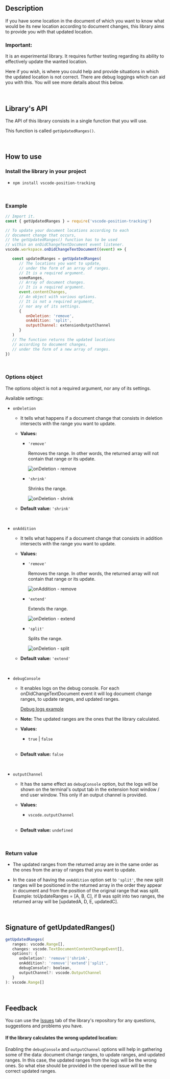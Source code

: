 ## Description

If you have some location in the document of which you want to know what would be its new location according to document changes, this library aims to provide you with that updated location.

### Important: 
It is an experimental library. It requires further testing regarding its ability to effectively update the wanted location.

Here if you wish, is where you could help and provide situations in which the updated location is not correct. There are debug loggings which can aid you with this. You will see more details about this below.

<br>

## Library's API

The API of this library consists in a single function that you will use.

This function is called `getUpdatedRanges()`.

<br>

## How to use

### Install the library in your project

- `npm install vscode-position-tracking`

<br>

### Example

```javascript
// Import it.
const { getUpdatedRanges } = require('vscode-position-tracking')

// To update your document locations according to each
// document change that occurs,
// the getUpdatedRanges() function has to be used 
// within an onDidChangeTextDocument event listener.
vscode.workspace.onDidChangeTextDocument((event) => {

   const updatedRanges = getUpdatedRanges(
      // The locations you want to update,
      // under the form of an array of ranges.
      // It is a required argument.
      someRanges,
      // Array of document changes.
      // It is a required argument.
      event.contentChanges,
      // An object with various options.
      // It is not a required argument,
      // nor any of its settings.
      { 
         onDeletion: 'remove',
         onAddition: 'split',
         outputChannel: extensionOutputChannel
      }
   ) 
   // The function returns the updated locations
   // according to document changes,
   // under the form of a new array of ranges.
})
```

<br>

### Options object
The options object is not a required argument, nor any of its settings.

Available settings:

- ```onDeletion```

	- It tells what happens if a document change that consists in deletion intersects with the range you want to update.

	- **Values:**

		- ```'remove'```

			Removes the range. In other words, the returned array will not contain that range or its update.

			![onDeletion - remove](https://media.giphy.com/media/v1.Y2lkPTc5MGI3NjExdXN3b2RqZmtudmlqdHIwbWUxNmRxejg2N2M1OGFpY2dvaXdieWZ6cyZlcD12MV9pbnRlcm5hbF9naWZfYnlfaWQmY3Q9Zw/2sSfY9JKzziEx24x7V/giphy.gif)

		- ```'shrink'```

			Shrinks the range.

			![onDeletion - shrink](https://media.giphy.com/media/v1.Y2lkPTc5MGI3NjExdWNhb283MXBvcHZwZmI5bnZsOGRmYnV5dmhraWpmcDBxbHJ4aXo5MSZlcD12MV9pbnRlcm5hbF9naWZfYnlfaWQmY3Q9Zw/f4QIR9IO7wwozksuuG/giphy.gif)

	- **Default value:** ```'shrink'```

<br>

- ```onAddition```

	- It tells what happens if a document change that consists in addition intersects with the range you want to update.

	- **Values:**

		- ```'remove'```

			Removes the range. In other words, the returned array will not contain that range or its update.

			![onAddition - remove](https://media.giphy.com/media/v1.Y2lkPTc5MGI3NjExc3E5YjNzYmFrMTZjcHdkNWZ1a2dyemlkOXU0NWpxcXpndmE5Zm55cCZlcD12MV9pbnRlcm5hbF9naWZfYnlfaWQmY3Q9Zw/dBJi0ILJwyfbVpCmZI/giphy.gif)
			
		- ```'extend'```

			Extends the range.

			![onDeletion - extend](https://media.giphy.com/media/v1.Y2lkPTc5MGI3NjExeHFldDczYzVocnVrZG5tY3RoenJrNzBwbWhjdXowbTJnaHZ0N2huNiZlcD12MV9pbnRlcm5hbF9naWZfYnlfaWQmY3Q9Zw/cJw0A37IKb4iwVkQXQ/giphy.gif)

		- ```'split'```

			Splits the range.

			![onDeletion - split](https://media.giphy.com/media/v1.Y2lkPTc5MGI3NjExenkwdDE2OXAyajVxcmQwOTB1eHd2aXF2dmZ1aTEzYnp1amR1anVpNiZlcD12MV9pbnRlcm5hbF9naWZfYnlfaWQmY3Q9Zw/zNIbL1extQDatz6Fav/giphy.gif)

	- **Default value:** ```'extend'```

<br>

- ```debugConsole```

	- It enables logs on the debug console. For each onDidChangeTextDocument event it will log document change ranges, to update ranges, and updated ranges.

		[Debug logs example](https://drive.google.com/file/d/15jn8KgiYN9JcnVbSgmdnui5lAJ4rr9EM/view?usp=sharing)

	- **Note:**  The updated ranges are the ones that the library calculated.

	- **Values:**

		- ```true``` | ```false```
		
		<br>

	- **Default value:** ```false```

<br>

- ```outputChannel```

	- It has the same effect as ```debugConsole``` option, but the logs will be shown on the terminal's output tab in the extension host window / end user window. This only if an output channel is provided.

	- **Values:**

		- ```vscode.outputChannel```

		<br>

	- **Default value:** ```undefined```

<br>
	
### Return value

- The updated ranges from the returned array are in the same order as the ones from the array of ranges that you want to update.

- In the case of having the ```onAddition``` option set to ```'split'```, the new split ranges will be positioned in the returned array in the order they appear in document and from the position of the original range that was split. Example: toUpdateRanges = [A, B, C], if B was split into two ranges, the returned array will be [updatedA, D, E, updatedC].



<br>

## Signature of getUpdatedRanges()

```javascript
getUpdatedRanges(
   ranges: vscode.Range[],
   changes: vscode.TextDocumentContentChangeEvent[],
   options?: {
      onDeletion?: 'remove'|'shrink',
      onAddition?: 'remove'|'extend'|'split',
      debugConsole?: boolean,
      outputChannel?: vscode.OutputChannel
   }
): vscode.Range[]
```

<br>

## Feedback

You can use the [Issues](https://github.com/srares13/vscode-position-tracking/issues) tab of the library's repository for any questions, suggestions and problems you have.

#### If the library calculates the wrong updated location:

Enabling the ```debugConsole``` and ```outputChannel``` options will help in gathering some of the data: document change ranges, to update ranges, and updated ranges. In this case, the updated ranges from the logs will be the wrong ones. So what else should be provided in the opened issue will be the correct updated ranges.

